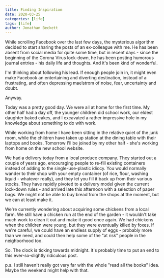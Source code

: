 ```yaml
---
title: Finding Inspiration
date: 2020-03-25
categories: [life]
tags: [life]
author: Jonathan Beckett
---
```


While scrolling Facebook over the last few days, the mysterious algorithm decided to start sharing the posts of an ex-colleague with me. He has been absent from social media for quite some time, but in recent days - since the beginning of the Corona Virus lock-down, he has been posting humorous journal entries - his daily life and thoughts. And it's been kind of wonderful.

I'm thinking about following his lead. If enough people join in, it might even make Facebook an entertaining and diverting destination, instead of a frustrating, and often depressing maelstrom of noise, fear, uncertainty and doubt.

Anyway.

Today was a pretty good day. We were all at home for the first time. My other half had a day off, the younger children did school work, our eldest daughter baked cakes, and I excavated a rather impressive hole in my knowledge about something to do with work.

While working from home I have been sitting in the relative quiet of the junk room, while the children have taken up station at the dining table with their laptops and books. Tomorrow I'll be joined by my other half - she's working from home on the new school website.

We had a delivery today from a local produce company. They started out a couple of years ago, encouraging people to re-fill existing containers instead of adding to the single-use-plastic idiocy. You would normally wander to their shop with your empty container (of rice, flour, washing liquid - whatever really), and they let you fill it back up from their various stocks. They have rapidly pivoted to a delivery model given the current lock-down rules - and arrived late this afternoon with a selection of paper bags. We might not be able to buy bread from the shops at the moment, but we can at least make it.

We're currently wondering about acquiring some chickens from a local farm. We still have a chicken run at the end of the garden - it wouldn't take much work to clean it out and make it good once again. We had chickens when the children were young, but they were eventually killed by foxes. If we're careful, we could have an endless supply of eggs - probably more than we need, and could then help some of the "at risk" people in the neighborhood too.

So. The clock is ticking towards midnight. It's probably time to put an end to this ever-so-slightly ridiculous post.

p.s. I still haven't really got very far with the whole "read all the books" idea. Maybe the weekend might help with that.